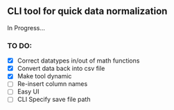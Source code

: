 ## CLI tool for quick data normalization 

In Progress...

### TO DO:
- [x] Correct datatypes in/out of math functions
- [x] Convert data back into csv file
- [x] Make tool dynamic
- [ ] Re-insert column names
- [ ] Easy UI
- [ ] CLI Specify save file path 
